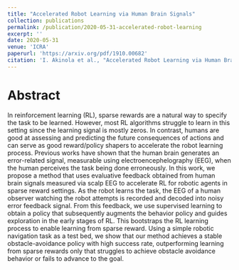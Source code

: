 ```yaml
---
title: "Accelerated Robot Learning via Human Brain Signals"
collection: publications
permalink: /publication/2020-05-31-accelerated-robot-learning
excerpt: ''
date: 2020-05-31
venue: 'ICRA'
paperurl: 'https://arxiv.org/pdf/1910.00682'
citation: 'I. Akinola et al., "Accelerated Robot Learning via Human Brain Signals," 2020 IEEE International Conference on Robotics and Automation (ICRA), 2020, pp. 3799-3805, doi: 10.1109/ICRA40945.2020.9196566.'
---
```


# Abstract
In reinforcement learning (RL), sparse rewards are a natural way to specify the task to be learned. However, most RL algorithms struggle to learn in this setting since the learning signal is mostly zeros. In contrast, humans are good at assessing and predicting the future consequences of actions and can serve as good reward/policy shapers to accelerate the robot learning process. Previous works have shown that the human brain generates an error-related signal, measurable using electroencephelography (EEG), when the human perceives the task being done erroneously. In this work, we propose a method that uses evaluative feedback obtained from human brain signals measured via scalp EEG to accelerate RL for robotic agents in sparse reward settings. As the robot learns the task, the EEG of a human observer watching the robot attempts is recorded and decoded into noisy error feedback signal. From this feedback, we use supervised learning to obtain a policy that subsequently augments the behavior policy and guides exploration in the early stages of RL. This bootstraps the RL learning process to enable learning from sparse reward. Using a simple robotic navigation task as a test bed, we show that our method achieves a stable obstacle-avoidance policy with high success rate, outperforming learning from sparse rewards only that struggles to achieve obstacle avoidance behavior or fails to advance to the goal.
